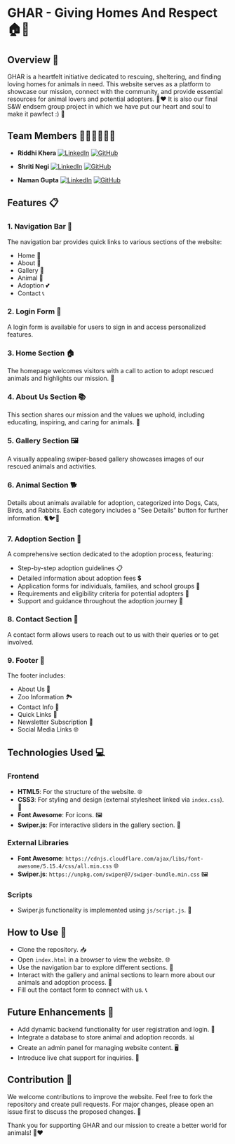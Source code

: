 # GHAR - Giving Homes And Respect 🏠🐾

## Overview 🌟
GHAR is a heartfelt initiative dedicated to rescuing, sheltering, and finding loving homes for animals in need. This website serves as a platform to showcase our mission, connect with the community, and provide essential resources for animal lovers and potential adopters. 🐶❤️
It is also our final S&W endsem group project in which we have put our heart and soul to make it pawfect :) 🌈

## Team Members 👩‍💻👩‍💻👨‍💻
+ **Riddhi Khera** [![LinkedIn](https://img.shields.io/badge/-LinkedIn-blue?style=flat&logo=linkedin&logoColor=white)](https://www.linkedin.com/in/riddhikhera/) [![GitHub](https://img.shields.io/badge/-GitHub-black?style=flat&logo=github&logoColor=white)](https://github.com/code-x-r)

+ **Shriti Negi** [![LinkedIn](https://img.shields.io/badge/-LinkedIn-blue?style=flat&logo=linkedin&logoColor=white)](https://www.linkedin.com/in/shriti-negi-323747338/) [![GitHub](https://img.shields.io/badge/-GitHub-black?style=flat&logo=github&logoColor=white)](https://github.com/Shriti507)

+ **Naman Gupta** [![LinkedIn](https://img.shields.io/badge/-LinkedIn-blue?style=flat&logo=linkedin&logoColor=white)](https://www.linkedin.com/in/naman-gupta-769509297/) [![GitHub](https://img.shields.io/badge/-GitHub-black?style=flat&logo=github&logoColor=white)](https://github.com/gnaman734)


## Features 📋
### 1. **Navigation Bar** 🧭
The navigation bar provides quick links to various sections of the website:
+ Home 🏡
+ About 📖
+ Gallery 📸
+ Animal 🐾
+ Adoption 💕
+ Contact 📞

### 2. **Login Form** 🔐
A login form is available for users to sign in and access personalized features.

### 3. **Home Section** 🏠
The homepage welcomes visitors with a call to action to adopt rescued animals and highlights our mission. 🤝

### 4. **About Us Section** 📚
This section shares our mission and the values we uphold, including educating, inspiring, and caring for animals. 🌈

### 5. **Gallery Section** 🖼️

A visually appealing swiper-based gallery showcases images of our rescued animals and activities.

### 6. **Animal Section** 🐕
Details about animals available for adoption, categorized into Dogs, Cats, Birds, and Rabbits. Each category includes a "See Details" button for further information. 🐈🐦🐰

### 7. **Adoption Section** 💖
A comprehensive section dedicated to the adoption process, featuring:
+ Step-by-step adoption guidelines 📋
+ Detailed information about adoption fees 💲
+ Application forms for individuals, families, and school groups 📝
+ Requirements and eligibility criteria for potential adopters 🤝
+ Support and guidance throughout the adoption journey 🌟

### 8. **Contact Section** 📧
A contact form allows users to reach out to us with their queries or to get involved.

### 9. **Footer** 🔻
The footer includes:
+ About Us 📖
+ Zoo Information 🏞️
+ Contact Info 📱
+ Quick Links 🔗
+ Newsletter Subscription 📰
+ Social Media Links 🌐

## Technologies Used 💻
### Frontend
+ **HTML5**: For the structure of the website. 🌐
+ **CSS3**: For styling and design (external stylesheet linked via `index.css`). 🎨
+ **Font Awesome**: For icons. 🖼️
+ **Swiper.js**: For interactive sliders in the gallery section. 📸
 
### External Libraries
+ **Font Awesome**: `https://cdnjs.cloudflare.com/ajax/libs/font-awesome/5.15.4/css/all.min.css` 🌐
+ **Swiper.js**: `https://unpkg.com/swiper@7/swiper-bundle.min.css` 🖼️
  
### Scripts
+ Swiper.js functionality is implemented using `js/script.js`. 📂
  
## How to Use 🚀
+ Clone the repository. 📥
+ Open `index.html` in a browser to view the website. 🌐
+ Use the navigation bar to explore different sections. 🧭
+ Interact with the gallery and animal sections to learn more about our animals and adoption process. 🐾
+ Fill out the contact form to connect with us. 📞

## Future Enhancements 🚧
+ Add dynamic backend functionality for user registration and login. 🔐
+ Integrate a database to store animal and adoption records. 📊
+ Create an admin panel for managing website content. 🖥️
+ Introduce live chat support for inquiries. 💬

## Contribution 🤝
We welcome contributions to improve the website. Feel free to fork the repository and create pull requests. For major changes, please open an issue first to discuss the proposed changes. 🌟

Thank you for supporting GHAR and our mission to create a better world for animals! 🐾❤️
